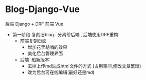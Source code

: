 # Blog-Django-Vue

后端 Django + DRF
前端 Vue

- 第一阶段:复刻旧blog . 分离前后端 , 后端使用DRF重构
  - 前端复刻页面
    - 增加花里胡哨的效果
    - 美化后台管理界面
  - 后端 '船新版本'
    - 去掉上传md生成html文件的方式 (占用空间,修改文章繁琐)
    - 改为后台可在线编辑(最好还是md)
